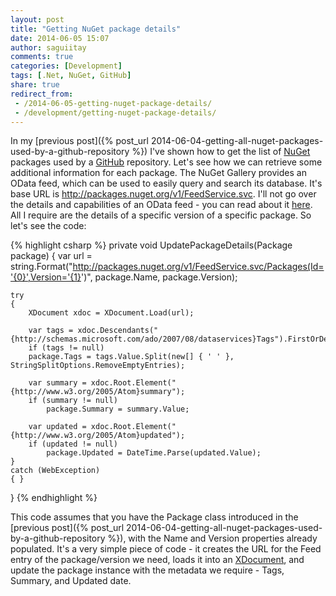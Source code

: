 ```yaml
---
layout: post
title: "Getting NuGet package details"
date: 2014-06-05 15:07
author: saguiitay
comments: true
categories: [Development]
tags: [.Net, NuGet, GitHub]
share: true
redirect_from:
 - /2014-06-05-getting-nuget-package-details/
 - /development/getting-nuget-package-details/
---
```

In my [previous post]({% post_url 2014-06-04-getting-all-nuget-packages-used-by-a-github-repository %}) I've shown how to get the list of
[NuGet](http://www.nuget.org) packages used by a [GitHub](http://www.github.com) repository. Let's see how we can retrieve some additional information
for each package. The NuGet Gallery provides an OData feed, which can be used to easily query and search its database. It's base URL
is <http://packages.nuget.org/v1/FeedService.svc>. I'll not go over the details and capabilities of an OData feed - you can read about
it [here](http://msdn.microsoft.com/en-us/library/ff478141.aspx). All I require are the details of a specific version of a specific package. So let's see the code:

{% highlight csharp %}
private void UpdatePackageDetails(Package package)
{
    var url = string.Format("http://packages.nuget.org/v1/FeedService.svc/Packages(Id='{0}',Version='{1}')",
	package.Name, package.Version);
 
    try
    {
        XDocument xdoc = XDocument.Load(url);
 
		var tags = xdoc.Descendants("{http://schemas.microsoft.com/ado/2007/08/dataservices}Tags").FirstOrDefault();
		if (tags != null)
		package.Tags = tags.Value.Split(new[] { ' ' }, StringSplitOptions.RemoveEmptyEntries);
 
		var summary = xdoc.Root.Element("{http://www.w3.org/2005/Atom}summary");
		if (summary != null)
			package.Summary = summary.Value;

		var updated = xdoc.Root.Element("{http://www.w3.org/2005/Atom}updated");
		if (updated != null)
			package.Updated = DateTime.Parse(updated.Value);
	}
    catch (WebException)
    { }
}
{% endhighlight %}

This code assumes that you have the Package class introduced in the [previous post]({% post_url 2014-06-04-getting-all-nuget-packages-used-by-a-github-repository %}),
with the Name and Version properties already populated. It's a very simple piece of code - it creates the URL for the Feed entry of the package/version
we need, loads it into an [XDocument](http://msdn.microsoft.com/en-us/library/system.xml.linq.xdocument(v=vs.110).aspx), and update the package instance
with the metadata we require - Tags, Summary, and Updated date.
